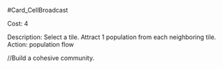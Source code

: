 #Card_CellBroadcast

Cost: 4

Description: Select a tile. Attract 1 population from each neighboring tile.
Action:
population
flow

//Build a cohesive community.
